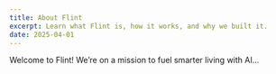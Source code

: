 ```yaml
---
title: About Flint
excerpt: Learn what Flint is, how it works, and why we built it.
date: 2025-04-01
---
```


Welcome to Flint! We’re on a mission to fuel smarter living with AI...
